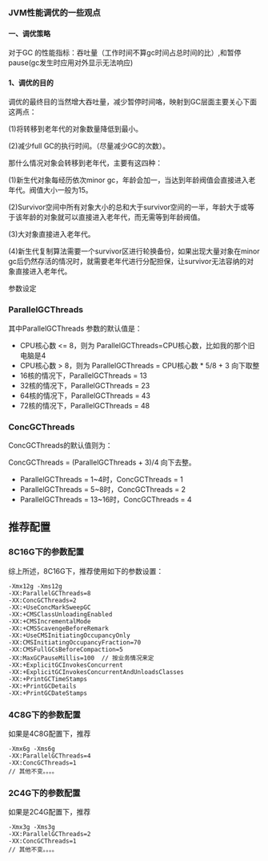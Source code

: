 ### JVM性能调优的一些观点

#### 一、调优策略

对于GC 的性能指标：吞吐量（工作时间不算gc时间占总时间的比）,和暂停pause(gc发生时应用对外显示无法响应)

#### 1、调优的目的

 调优的最终目的当然增大吞吐量，减少暂停时间咯，映射到GC层面主要关心下面这两点：

  (1)将转移到老年代的对象数量降低到最小。

  (2)减少full GC的执行时间。（尽量减少GC的次数）。

那什么情况对象会转移到老年代，主要有这四种：

(1)新生代对象每经历依次minor gc，年龄会加一，当达到年龄阀值会直接进入老年代。阀值大小一般为15。

(2)Survivor空间中所有对象大小的总和大于survivor空间的一半，年龄大于或等于该年龄的对象就可以直接进入老年代，而无需等到年龄阀值。

(3)大对象直接进入老年代。

(4)新生代复制算法需要一个survivor区进行轮换备份，如果出现大量对象在minor gc后仍然存活的情况时，就需要老年代进行分配担保，让survivor无法容纳的对象直接进入老年代。









参数设定 





### ParallelGCThreads

其中ParallelGCThreads 参数的默认值是：

- CPU核心数 <= 8，则为 ParallelGCThreads=CPU核心数，比如我的那个旧电脑是4
- CPU核心数 > 8，则为 ParallelGCThreads = CPU核心数 * 5/8 + 3 向下取整
- 16核的情况下，ParallelGCThreads = 13
- 32核的情况下，ParallelGCThreads = 23
- 64核的情况下，ParallelGCThreads = 43
- 72核的情况下，ParallelGCThreads = 48

### ConcGCThreads

ConcGCThreads的默认值则为：

ConcGCThreads = (ParallelGCThreads + 3)/4 向下去整。

- ParallelGCThreads = 1~4时，ConcGCThreads = 1
- ParallelGCThreads = 5~8时，ConcGCThreads = 2
- ParallelGCThreads = 13~16时，ConcGCThreads = 4

## 推荐配置

### 8C16G下的参数配置

综上所述，8C16G下，推荐使用如下的参数设置：

```text
-Xmx12g -Xms12g
-XX:ParallelGCThreads=8
-XX:ConcGCThreads=2
-XX:+UseConcMarkSweepGC
-XX:+CMSClassUnloadingEnabled
-XX:+CMSIncrementalMode
-XX:+CMSScavengeBeforeRemark
-XX:+UseCMSInitiatingOccupancyOnly
-XX:CMSInitiatingOccupancyFraction=70
-XX:CMSFullGCsBeforeCompaction=5
-XX:MaxGCPauseMillis=100  // 按业务情况来定
-XX:+ExplicitGCInvokesConcurrent
-XX:+ExplicitGCInvokesConcurrentAndUnloadsClasses
-XX:+PrintGCTimeStamps
-XX:+PrintGCDetails
-XX:+PrintGCDateStamps
```

### 4C8G下的参数配置

如果是4C8G配置下，推荐

```text
-Xmx6g -Xms6g
-XX:ParallelGCThreads=4
-XX:ConcGCThreads=1
// 其他不变。。。。
```

### 2C4G下的参数配置

如果是2C4G配置下，推荐

```text
-Xmx3g -Xms3g
-XX:ParallelGCThreads=2
-XX:ConcGCThreads=1
// 其他不变。。。。
```